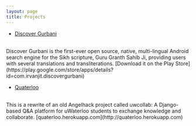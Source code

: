 ```yaml
---
layout: page
title: Projects
---
```


* [Discover Gurbani](https://github.com/sikhyouthfederation/discovergurbani)
<br>
Discover Gurbani is the first-ever open source, native, multi-lingual Android search engine for the Sikh scripture, Guru Granth Sahib Ji, providing users with several translations and transliterations. [Download it on the Play Store](https://play.google.com/store/apps/details?id=com.irvanjit.discovergurbani)

* [Quaterloo](https://github.com/irvanjit/quaterloo)
<br>
This is a rewrite of an old Angelhack project called uwcollab: A Django-based Q&A platform for uWaterloo students to exchange knowledge and collaborate. [quaterloo.herokuapp.com](http://quaterloo.herokuapp.com)
